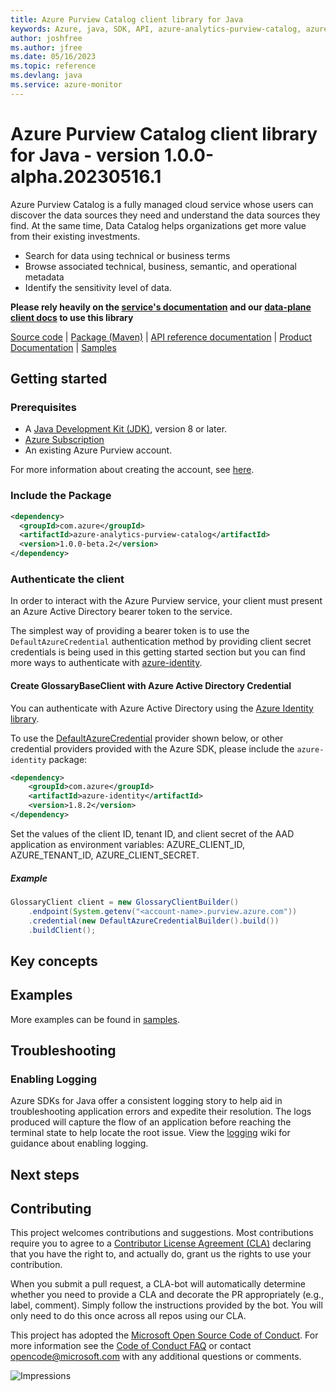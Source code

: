 ```yaml
---
title: Azure Purview Catalog client library for Java
keywords: Azure, java, SDK, API, azure-analytics-purview-catalog, azure-monitor
author: joshfree
ms.author: jfree
ms.date: 05/16/2023
ms.topic: reference
ms.devlang: java
ms.service: azure-monitor
---
```

# Azure Purview Catalog client library for Java - version 1.0.0-alpha.20230516.1 


Azure Purview Catalog is a fully managed cloud service whose users can discover the data sources they need and understand the data sources they find. At the same time, Data Catalog helps organizations get more value from their existing investments.

- Search for data using technical or business terms
- Browse associated technical, business, semantic, and operational metadata
- Identify the sensitivity level of data.

**Please rely heavily on the [service's documentation][product_documentation] and our [data-plane client docs][protocol_method] to use this library**

[Source code][source_code] | [Package (Maven)][package] | [API reference documentation][api_reference_doc] | [Product Documentation][product_documentation] | [Samples][samples_readme]

## Getting started

### Prerequisites

- A [Java Development Kit (JDK)][jdk_link], version 8 or later.
- [Azure Subscription][azure_subscription]
- An existing Azure Purview account.

For more information about creating the account, see [here][create_azure_purview_account].

### Include the Package

[//]: # ({x-version-update-start;com.azure:azure-analytics-purview-catalog;current})
```xml
<dependency>
  <groupId>com.azure</groupId>
  <artifactId>azure-analytics-purview-catalog</artifactId>
  <version>1.0.0-beta.2</version>
</dependency>
```
[//]: # ({x-version-update-end})


### Authenticate the client
In order to interact with the Azure Purview service, your client must present an Azure Active Directory bearer token to the service.

The simplest way of providing a bearer token is to use the `DefaultAzureCredential` authentication method by providing client secret credentials is being used in this getting started section but you can find more ways to authenticate with [azure-identity][azure_identity].

#### Create GlossaryBaseClient with Azure Active Directory Credential

You can authenticate with Azure Active Directory using the [Azure Identity library][azure_identity].

To use the [DefaultAzureCredential][DefaultAzureCredential] provider shown below, or other credential providers provided with the Azure SDK, please include the `azure-identity` package:

[//]: # ({x-version-update-start;com.azure:azure-identity;dependency})
```xml
<dependency>
    <groupId>com.azure</groupId>
    <artifactId>azure-identity</artifactId>
    <version>1.8.2</version>
</dependency>
```
[//]: # ({x-version-update-end})

Set the values of the client ID, tenant ID, and client secret of the AAD application as environment variables: AZURE_CLIENT_ID, AZURE_TENANT_ID, AZURE_CLIENT_SECRET.

##### Example
```java readme-sample-createGlossaryClient
GlossaryClient client = new GlossaryClientBuilder()
    .endpoint(System.getenv("<account-name>.purview.azure.com"))
    .credential(new DefaultAzureCredentialBuilder().build())
    .buildClient();
```

## Key concepts

## Examples
More examples can be found in [samples][samples_code].

## Troubleshooting

### Enabling Logging

Azure SDKs for Java offer a consistent logging story to help aid in troubleshooting application errors and expedite
their resolution. The logs produced will capture the flow of an application before reaching the terminal state to help
locate the root issue. View the [logging][logging] wiki for guidance about enabling logging.

## Next steps

## Contributing

This project welcomes contributions and suggestions. Most contributions require you to agree to a [Contributor License Agreement (CLA)][cla] declaring that you have the right to, and actually do, grant us the rights to use your contribution.

When you submit a pull request, a CLA-bot will automatically determine whether you need to provide a CLA and decorate the PR appropriately (e.g., label, comment). Simply follow the instructions provided by the bot. You will only need to do this once across all repos using our CLA.

This project has adopted the [Microsoft Open Source Code of Conduct][coc]. For more information see the [Code of Conduct FAQ][coc_faq] or contact [opencode@microsoft.com][coc_contact] with any additional questions or comments.

<!-- LINKS -->
[samples]: src/samples/java/com/azure/analytics/purview/catalog
[source_code]: https://github.com/Azure/azure-sdk-for-java/blob/main/sdk/purview/azure-analytics-purview-catalog/src
[samples_code]: https://github.com/Azure/azure-sdk-for-java/blob/main/sdk/purview/azure-analytics-purview-catalog/src/samples/
[azure_subscription]: https://azure.microsoft.com/free/
[api_reference_doc]: https://azure.github.io/azure-sdk-for-java
[product_documentation]: https://azure.microsoft.com/services/purview/
[azure_identity]: https://github.com/Azure/azure-sdk-for-java/tree/main/sdk/identity/azure-identity
[DefaultAzureCredential]: https://github.com/Azure/azure-sdk-for-java/blob/main/sdk/identity/azure-identity/README.md#defaultazurecredential
[jdk_link]: /java/azure/jdk/?view=azure-java-stable
[package]: https://mvnrepository.com/artifact/com.azure/azure-analytics-purview-catalog
[samples_readme]: https://github.com/Azure/azure-sdk-for-java/tree/main/sdk/purview/azure-analytics-purview-catalog/src/samples/README.md
[protocol_method]: https://github.com/Azure/azure-sdk-for-java/wiki/Protocol-Methods
[create_azure_purview_account]: /azure/purview/create-catalog-portal
[logging]: https://github.com/Azure/azure-sdk-for-java/wiki/Logging-with-Azure-SDK
[cla]: https://cla.microsoft.com
[coc]: https://opensource.microsoft.com/codeofconduct/
[coc_faq]: https://opensource.microsoft.com/codeofconduct/faq/
[coc_contact]: mailto:opencode@microsoft.com

![Impressions](https://azure-sdk-impressions.azurewebsites.net/api/impressions/azure-sdk-for-java%2Fsdk%2Fpurview%2Fazure-analytics-purview-catalog%2FREADME.png)

